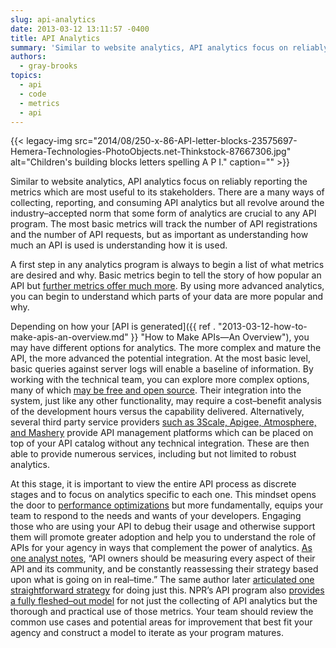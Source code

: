 ```yaml
---
slug: api-analytics
date: 2013-03-12 13:11:57 -0400
title: API Analytics
summary: 'Similar to website analytics, API analytics focus on reliably reporting the metrics which are most useful to its stakeholders. There are a many ways of collecting, reporting, and consuming API analytics but all revolve around the industry&ndash;accepted norm that some form of analytics are crucial to any API program. The most basic metrics will track'
authors:
  - gray-brooks
topics:
  - api
  - code
  - metrics
  - api
---
```


{{< legacy-img src="2014/08/250-x-86-API-letter-blocks-23575697-Hemera-Technologies-PhotoObjects.net-Thinkstock-87667306.jpg" alt="Children's building blocks letters spelling A P I." caption="" >}} 

Similar to website analytics, API analytics focus on reliably reporting the metrics which are most useful to its stakeholders. There are a many ways of collecting, reporting, and consuming API analytics but all revolve around the industry–accepted norm that some form of analytics are crucial to any API program. The most basic metrics will track the number of API registrations and the number of API requests, but as important as understanding how much an API is used is understanding how it is used.

A first step in any analytics program is always to begin a list of what metrics are desired and why. Basic metrics begin to tell the story of how popular an API but [further metrics offer much more](http://blog.programmableweb.com/2012/08/02/the-api-measurement-secret-know-what-metrics-matter/). By using more advanced analytics, you can begin to understand which parts of your data are more popular and why.

Depending on how your [API is generated]({{ ref . "2013-03-12-how-to-make-apis-an-overview.md" }} "How to Make APIs—An Overview"), you may have different options for analytics. The more complex and mature the API, the more advanced the potential integration. At the most basic level, basic queries against server logs will enable a baseline of information. By working with the technical team, you can explore more complex options, many of which [may be free and open source](http://www.apievangelist.com/2011/06/23/api-ecosystem-tracking-with-statsd-and-graphite/). Their integration into the system, just like any other functionality, may require a cost–benefit analysis of the development hours versus the capability delivered. Alternatively, several third party service providers [such as 3Scale, Apigee, Atmosphere, and Mashery](http://apievangelist.com/2012/06/15/roundup-of-20-api-service-providers-in-2012/) provide API management platforms which can be placed on top of your API catalog without any technical integration. These are then able to provide numerous services, including but not limited to robust analytics.

At this stage, it is important to view the entire API process as discrete stages and to focus on analytics specific to each one. This mindset opens the door to [performance optimizations](http://blog.programmableweb.com/2011/07/13/whats-next-for-apis-performance-tuning/) but more fundamentally, equips your team to respond to the needs and wants of your developers. Engaging those who are using your API to debug their usage and otherwise support them will promote greater adoption and help you to understand the role of APIs for your agency in ways that complement the power of analytics. [As one analyst notes](http://www.apievangelist.com/2011/03/31/api-metrics-and-analytics/), &#8220;API owners should be measuring every aspect of their API and its community, and be constantly reassessing their strategy based upon what is going on in real–time.&#8221; The same author later [articulated one straightforward strategy](http://www.apievangelist.com/2012/09/18/simple-api-developer-tracking-framework/) for doing just this. NPR’s API program also [provides a fully fleshed–out model](http://blog.programmableweb.com/2010/09/15/metrics-for-content-apis-an-npr-case-study/) for not just the collecting of API analytics but the thorough and practical use of those metrics. Your team should review the common use cases and potential areas for improvement that best fit your agency and construct a model to iterate as your program matures.